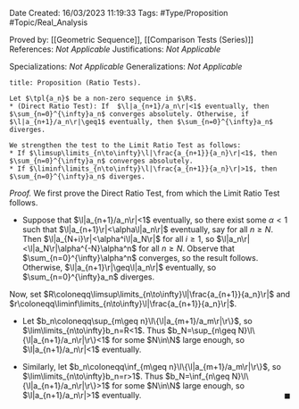 <div class="topSpace"></div>

Date Created: 16/03/2023 11:19:33
Tags: #Type/Proposition #Topic/Real_Analysis

Proved by: [[Geometric Sequence]], [[Comparison Tests (Series)]]
References: <i>Not Applicable</i>
Justifications: <i>Not Applicable</i>

Specializations: <i>Not Applicable</i>
Generalizations: <i>Not Applicable</i>

``` ad-Proposition
title: Proposition (Ratio Tests).

Let $\tpl{a_n}$ be a non-zero sequence in $\R$.
* (Direct Ratio Test): If  $\l|a_{n+1}/a_n\r|<1$ eventually, then $\sum_{n=0}^{\infty}a_n$ converges absolutely. Otherwise, if $\l|a_{n+1}/a_n\r|\geq1$ eventually, then $\sum_{n=0}^{\infty}a_n$ diverges.

We strengthen the test to the Limit Ratio Test as follows:
* If $\limsup\limits_{n\to\infty}\l|\frac{a_{n+1}}{a_n}\r|<1$, then $\sum_{n=0}^{\infty}a_n$ converges absolutely.
* If $\liminf\limits_{n\to\infty}\l|\frac{a_{n+1}}{a_n}\r|>1$, then $\sum_{n=0}^{\infty}a_n$ diverges.

```

<i>Proof.</i> We first prove the Direct Ratio Test, from which the Limit Ratio Test follows.
* Suppose that $\l|a_{n+1}/a_n\r|<1$ eventually, so there exist some $\alpha<1$ such that $\l|a_{n+1}\r|<\alpha\l|a_n\r|$ eventually, say for all $n\geq N$. Then $\l|a_{N+i}\r|<\alpha^i\l|a_N\r|$ for all $i\geq1$, so $\l|a_n\r|<\l|a_N\r|\alpha^{-N}\alpha^n$ for all $n\geq N$. Observe that $\sum_{n=0}^{\infty}\alpha^n$ converges, so the result follows. Otherwise, $\l|a_{n+1}\r|\geq\l|a_n\r|$ eventually, so $\sum_{n=0}^{\infty}a_n$ diverges.

Now, set $R\coloneqq\limsup\limits_{n\to\infty}\l|\frac{a_{n+1}}{a_n}\r|$ and $r\coloneqq\liminf\limits_{n\to\infty}\l|\frac{a_{n+1}}{a_n}\r|$.
* Let $b_n\coloneqq\sup_{m\geq n}\l\{\l|a_{m+1}/a_m\r|\r\}$, so $\lim\limits_{n\to\infty}b_n=R<1$. Thus $b_N=\sup_{n\geq N}\l\{\l|a_{n+1}/a_n\r|\r\}<1$ for some $N\in\N$ large enough, so $\l|a_{n+1}/a_n\r|<1$ eventually.

* Similarly, let $b_n\coloneqq\inf_{m\geq n}\l\{\l|a_{m+1}/a_m\r|\r\}$, so $\lim\limits_{n\to\infty}b_n=r>1$. Thus $b_N=\inf_{n\geq N}\l\{\l|a_{n+1}/a_n\r|\r\}>1$ for some $N\in\N$ large enough, so $\l|a_{n+1}/a_n\r|>1$ eventually.<span style="float:right;">$\blacksquare$</span>

